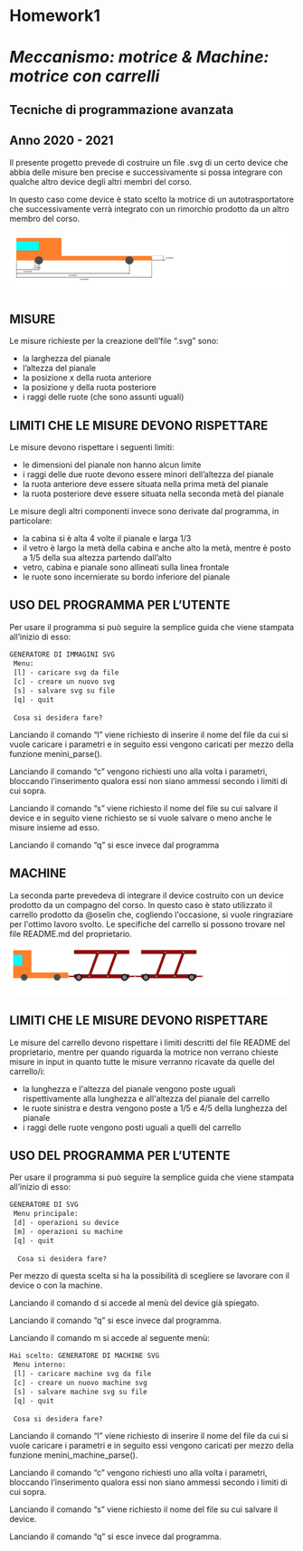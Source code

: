 # Homework1
# _Meccanismo: motrice & Machine: motrice con carrelli_
## Tecniche di programmazione avanzata
## Anno 2020 - 2021

Il presente progetto prevede di costruire un file .svg di un certo device che abbia delle misure ben precise e successivamente si possa integrare con qualche altro device degli altri membri del corso.

In questo caso come device è stato scelto la motrice di un autotrasportatore che successivamente verrà integrato con un rimorchio prodotto da un altro membro del corso.

<img src="./motrice.svg">


## MISURE
Le misure richieste per la creazione dell’file “.svg” sono:
- la larghezza del pianale
- l’altezza del pianale
- la posizione x della ruota anteriore
- la posizione y della ruota posteriore
- i raggi delle ruote (che sono assunti uguali)


## LIMITI CHE LE MISURE DEVONO RISPETTARE
Le misure devono rispettare i seguenti limiti:
- le dimensioni del pianale non hanno alcun limite
- i raggi delle due ruote devono essere minori dell’altezza del pianale
- la ruota anteriore deve essere situata nella prima metà del pianale
- la ruota posteriore deve essere situata nella seconda metà del pianale


Le misure degli altri componenti invece sono derivate dal programma, in particolare:
- la cabina si è alta 4 volte il pianale e larga 1/3
- il vetro è largo la metà della cabina e anche alto la metà, mentre è posto a 1/5 della sua altezza partendo dall’alto
- vetro, cabina e pianale sono allineati sulla linea frontale
- le ruote sono incernierate su bordo inferiore del pianale


## USO DEL PROGRAMMA PER L’UTENTE
Per usare il programma si può seguire la semplice guida che viene stampata all’inizio di esso:


~~~
GENERATORE DI IMMAGINI SVG
 Menu:
 [l] - caricare svg da file
 [c] - creare un nuovo svg
 [s] - salvare svg su file
 [q] - quit

 Cosa si desidera fare?
~~~


Lanciando il comando “l” viene richiesto di inserire il nome del file da cui si vuole caricare i parametri e in seguito essi vengono caricati per mezzo della funzione menini_parse().


Lanciando il comando “c” vengono richiesti uno alla volta i parametri, bloccando l’inserimento qualora essi non siano ammessi secondo i limiti di cui sopra.


Lanciando il comando “s” viene richiesto il nome del file su cui salvare il device e in seguito viene richiesto se si vuole salvare o meno anche le misure insieme ad esso.


Lanciando il comando “q” si esce invece dal programma

## MACHINE
La seconda parte prevedeva di integrare il device costruito con un device prodotto da un compagno del corso. In questo caso è stato utilizzato il carrello prodotto da @oselin che, cogliendo l'occasione, si vuole ringraziare per l'ottimo lavoro svolto. Le specifiche del carrello si possono trovare nel file README.md del proprietario.

<img src="./machine.svg">

## LIMITI CHE LE MISURE DEVONO RISPETTARE
Le misure del carrello devono rispettare i limiti descritti del file README del proprietario, mentre per quando riguarda la motrice non verrano chieste misure in input in quanto tutte le misure verranno ricavate da quelle del carrello/i:

- la lunghezza e l'altezza del pianale vengono poste uguali rispettivamente alla lunghezza e all'altezza del pianale del carrello
- le ruote sinistra e destra vengono poste a 1/5 e 4/5 della lunghezza del pianale
- i raggi delle ruote vengono posti uguali a quelli del carrello

## USO DEL PROGRAMMA PER L’UTENTE
Per usare il programma si può seguire la semplice guida che viene stampata all’inizio di esso:

~~~
GENERATORE DI SVG
 Menu principale:
 [d] - operazioni su device
 [m] - operazioni su machine
 [q] - quit

  Cosa si desidera fare?
~~~

Per mezzo di questa scelta si ha la possibilità di scegliere se lavorare con il device o con la machine.

Lanciando il comando d si accede al menù del device già spiegato.

Lanciando il comando “q” si esce invece dal programma.

Lanciando il comando m si accede al seguente menù:

~~~
Hai scelto: GENERATORE DI MACHINE SVG
 Menu interno:
 [l] - caricare machine svg da file
 [c] - creare un nuovo machine svg
 [s] - salvare machine svg su file
 [q] - quit

 Cosa si desidera fare?
~~~


Lanciando il comando “l” viene richiesto di inserire il nome del file da cui si vuole caricare i parametri e in seguito essi vengono caricati per mezzo della funzione menini_machine_parse().


Lanciando il comando “c” vengono richiesti uno alla volta i parametri, bloccando l’inserimento qualora essi non siano ammessi secondo i limiti di cui sopra.


Lanciando il comando “s” viene richiesto il nome del file su cui salvare il device.


Lanciando il comando “q” si esce invece dal programma.
